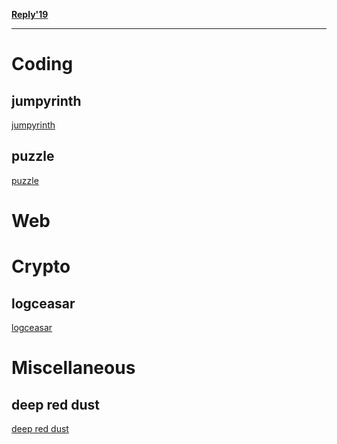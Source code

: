 **[Reply<Challenges/>'19](https://challenges.reply.com)**

---

# Coding

## jumpyrinth

[jumpyrinth](./jumpyrinth/README.md ":include")

## puzzle

[puzzle](./puzzle/README.md ":include")

# Web

# Crypto

## logceasar

[logceasar](./logceasar/README.md ":include")

# Miscellaneous

## deep red dust

[deep red dust](./deep-red-dust/README.md ":include")
